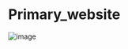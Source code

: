 # Primary_website
![image](https://github.com/elli0t-yash/Primary_website/assets/82452039/f8d0a869-9d4b-4133-b11c-555297a89c20)
